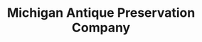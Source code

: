 ---
title: "Michigan Antique Preservation Company"
url: /wyandotte/michigan-antique-preservation-company/
shop: Antiquitäten
---